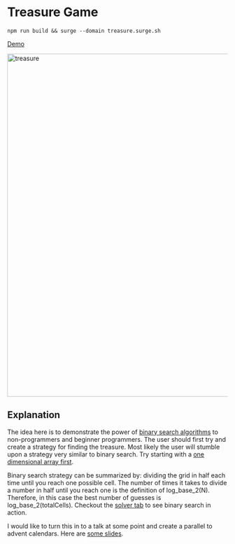 # Treasure Game


	npm run build && surge --domain treasure.surge.sh

[Demo](http://treasure.surge.sh)

<a target='_blank' href='http://treasure.surge.sh'>
<img width="784" alt="treasure" src="https://user-images.githubusercontent.com/1690659/102909548-0f159d00-4471-11eb-995a-fed4b9b37d27.png">
	</a>

## Explanation

The idea here is to demonstrate the power of [binary search algorithms](https://en.wikipedia.org/wiki/Binary_search_algorithm) to non-programmers and beginner programmers. The user should first try and create a strategy for finding the treasure. Most likely the user will stumble upon a strategy very similar to binary search. Try starting with a [one dimensional array first](http://treasure.surge.sh/?easy).

Binary search strategy can be summarized by: dividing the grid in half each time until you reach one possible cell. The number of times it takes to divide a number in half until you reach one is the definition of log_base_2(N). Therefore, in this case the best number of guesses is log_base_2(totalCells). Checkout the [solver tab](http://treasure.surge.sh/?easy) to see binary search in action.

I would like to turn this in to a talk at some point and create a parallel to advent calendars. Here are [some slides](https://docs.google.com/presentation/d/e/2PACX-1vRBbkuDdhR95yGCsAGBmhvL_NXgW0LCnIzM9OO1b-P47Jl2WxpUbKC93f7dI47Hdr7J7Nxjp1ZMi1cF/pub?start=false&loop=false&delayms=3000).


